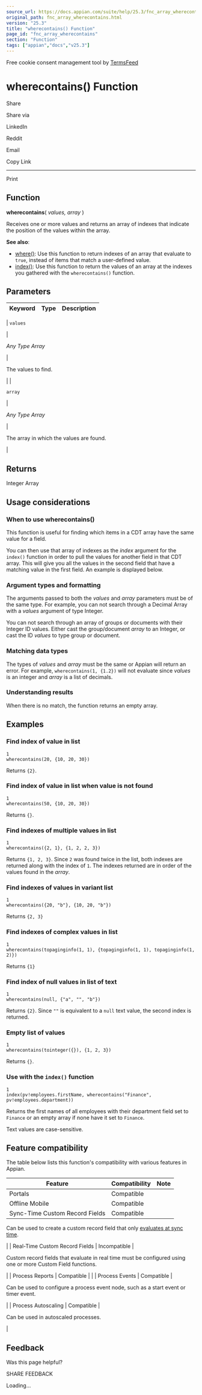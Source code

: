 ```yaml
---
source_url: https://docs.appian.com/suite/help/25.3/fnc_array_wherecontains.html
original_path: fnc_array_wherecontains.html
version: "25.3"
title: "wherecontains() Function"
page_id: "fnc_array_wherecontains"
section: "Function"
tags: ["appian","docs","v25.3"]
---
```



Free cookie consent management tool by [TermsFeed](https://www.termsfeed.com/)

# wherecontains() Function

Share

Share via

LinkedIn

Reddit

Email

Copy Link

* * *

Print

## Function

**wherecontains**( _values, array_ )

Receives one or more values and returns an array of indexes that indicate the position of the values within the array.

**See also**:

-   [where()](fnc_array_where.html): Use this function to return indexes of an array that evaluate to `true`, instead of items that match a user-defined value.
-   [index()](fnc_array_index.html): Use this function to return the values of an array at the indexes you gathered with the `wherecontains()` function.

## Parameters

| Keyword | Type | Description |
| --- | --- | --- |
|
`values`

 |

_Any Type Array_

 |

The values to find.

 |
|

`array`

 |

_Any Type Array_

 |

The array in which the values are found.

 |

## Returns

Integer Array

## Usage considerations

### When to use wherecontains()

This function is useful for finding which items in a CDT array have the same value for a field.

You can then use that array of indexes as the _index_ argument for the `index()` function in order to pull the values for another field in that CDT array. This will give you all the values in the second field that have a matching value in the first field. An example is displayed below.

### Argument types and formatting

The arguments passed to both the _values_ and _array_ parameters must be of the same type. For example, you can not search through a Decimal Array with a _values_ argument of type Integer.

You can not search through an array of groups or documents with their Integer ID values. Either cast the group/document _array_ to an Integer, or cast the ID _values_ to type group or document.

### Matching data types

The types of _values_ and _array_ must be the same or Appian will return an error. For example, `wherecontains(1, {1.2})` will not evaluate since _values_ is an integer and _array_ is a list of decimals.

### Understanding results

When there is no match, the function returns an empty array.

## Examples

### Find index of value in list

```
1
wherecontains(20, {10, 20, 30})
```

Returns `{2}`.

### Find index of value in list when value is not found

```
1
wherecontains(50, {10, 20, 30})
```

Returns `{}`.

### Find indexes of multiple values in list

```
1
wherecontains({2, 1}, {1, 2, 2, 3})
```

Returns `{1, 2, 3}`. Since `2` was found twice in the list, both indexes are returned along with the index of `1`. The indexes returned are in order of the values found in the _array_.

### Find indexes of values in variant list

```
1
wherecontains({20, "b"}, {10, 20, "b"})
```

Returns `{2, 3}`

### Find indexes of complex values in list

```
1
wherecontains(topaginginfo(1, 1), {topaginginfo(1, 1), topaginginfo(1, 2)})
```

Returns `{1}`

### Find index of null values in list of text

```
1
wherecontains(null, {"a", "", "b"})
```

Returns `{2}`. Since `""` is equivalent to a `null` text value, the second index is returned.

### Empty list of values

```
1
wherecontains(tointeger({}), {1, 2, 3})
```

Returns `{}`.

### Use with the `index()` function

```
1
index(pv!employees.firstName, wherecontains("Finance", pv!employees.department))
```

Returns the first names of all employees with their department field set to `Finance` or an empty array if none have it set to `Finance`.

Text values are case-sensitive.

## Feature compatibility

The table below lists this function's compatibility with various features in Appian.

| Feature | Compatibility | Note |
| --- | --- | --- |
| Portals | Compatible |  |
| Offline Mobile | Compatible |  |
| Sync-Time Custom Record Fields | Compatible |
Can be used to create a custom record field that only [evaluates at sync time](custom-record-fields.html#prodlink-sync-time-evaluations).

 |
| Real-Time Custom Record Fields | Incompatible |

Custom record fields that evaluate in real time must be configured using one or more Custom Field functions.

 |
| Process Reports | Compatible |  |
| Process Events | Compatible |

Can be used to configure a process event node, such as a start event or timer event.

 |
| Process Autoscaling | Compatible |

Can be used in autoscaled processes.

 |

## Feedback

Was this page helpful?

SHARE FEEDBACK

Loading...